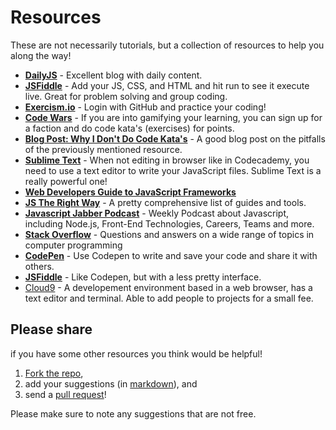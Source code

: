 # Resources

These are not necessarily tutorials, but a collection of resources to help you along the way!  

+ [**DailyJS**](http://dailyjs.com/) - Excellent blog with daily content.  
+ [**JSFiddle**](http://jsfiddle.net/) - Add your JS, CSS, and HTML and hit run to see it execute live. Great for problem solving and group coding.  
+ [**Exercism.io**](http://exercism.io/) - Login with GitHub and practice your coding!
+ [**Code Wars**](http://www.codewars.com/about) - If you are into gamifying your learning, you can sign up for a faction and do code kata's (exercises) for points.  
+ [**Blog Post: Why I Don't Do Code Kata's**](https://hackhands.com/dont-code-katas/) - A good blog post on the pitfalls of the previously mentioned resource.  
+ [**Sublime Text**](http://www.sublimetext.com/) - When not editing in browser like in Codecademy, you need to use a text editor to write your JavaScript files. Sublime Text is a really powerful one!  
+ [**Web Developers Guide to JavaScript Frameworks**](http://community.rightpoint.com/blogs/viewpoint/archive/2015/01/01/a-web-developer-s-guide-to-javascript-frameworks.aspx)  
+ [**JS The Right Way**](http://jstherightway.org/) - A pretty comprehensive list of guides and tools.
+ [**Javascript Jabber Podcast**](http://devchat.tv/js-jabber) - Weekly Podcast about Javascript, including Node.js, Front-End Technologies, Careers, Teams and more. 
+ [**Stack Overflow**](http://stackoverflow.com/questions/tagged/javascript) - Questions and answers on a wide range of topics in computer programming  
+ [**CodePen**](http://www.codepen.com) - Use Codepen to write and save your code and share it with others.  
+ [**JSFiddle**](http://www.jsfiddle.com) - Like Codepen, but with a less pretty interface.
+ [Cloud9](https://c9.io/) - A developement environment based in a web browser, has a text editor and terminal. Able to add people to projects for a small fee. 

## Please share
if you have some other resources you think would be helpful!

1. [Fork the repo](https://help.github.com/articles/fork-a-repo/),
2. add your suggestions (in [markdown](https://help.github.com/articles/markdown-basics/)), and
3. send a [pull request](https://help.github.com/articles/using-pull-requests/)!

Please make sure to note any suggestions that are not free.
